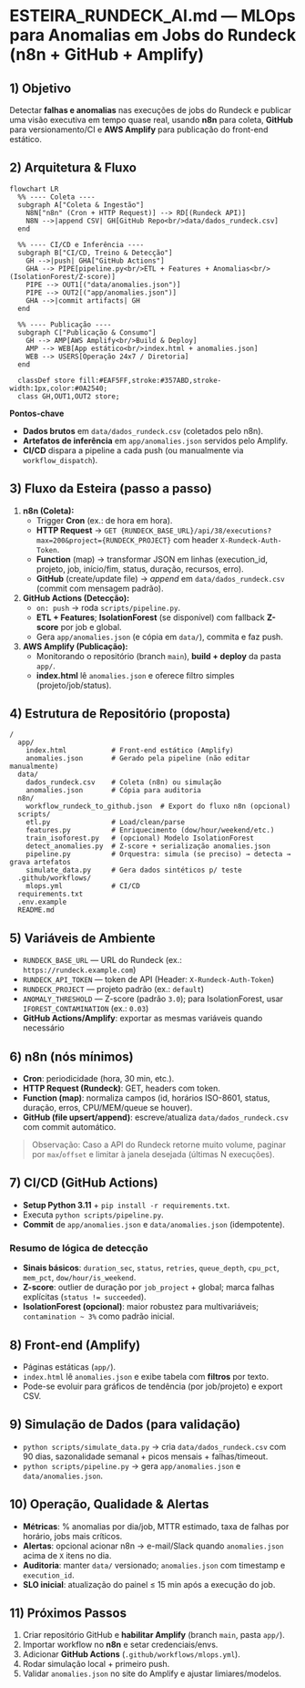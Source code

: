 # ESTEIRA_RUNDECK_AI.md — MLOps para Anomalias em Jobs do Rundeck (n8n + GitHub + Amplify)

## 1) Objetivo
Detectar **falhas e anomalias** nas execuções de jobs do Rundeck e publicar uma visão executiva em tempo quase real, usando **n8n** para coleta, **GitHub** para versionamento/CI e **AWS Amplify** para publicação do front-end estático.

## 2) Arquitetura & Fluxo
```mermaid
flowchart LR
  %% ---- Coleta ----
  subgraph A["Coleta & Ingestão"]
    N8N["n8n" (Cron + HTTP Request)] --> RD[(Rundeck API)]
    N8N -->|append CSV| GH[GitHub Repo<br/>data/dados_rundeck.csv]
  end

  %% ---- CI/CD e Inferência ----
  subgraph B["CI/CD, Treino & Detecção"]
    GH -->|push| GHA["GitHub Actions"]
    GHA --> PIPE[pipeline.py<br/>ETL + Features + Anomalias<br/>(IsolationForest/Z-score)]
    PIPE --> OUT1[("data/anomalies.json")]
    PIPE --> OUT2[("app/anomalies.json")]
    GHA -->|commit artifacts| GH
  end

  %% ---- Publicação ----
  subgraph C["Publicação & Consumo"]
    GH --> AMP[AWS Amplify<br/>Build & Deploy]
    AMP --> WEB[App estático<br/>index.html + anomalies.json]
    WEB --> USERS[Operação 24x7 / Diretoria]
  end

  classDef store fill:#EAF5FF,stroke:#357ABD,stroke-width:1px,color:#0A2540;
  class GH,OUT1,OUT2 store;
```
**Pontos-chave**
- **Dados brutos** em `data/dados_rundeck.csv` (coletados pelo n8n).
- **Artefatos de inferência** em `app/anomalies.json` servidos pelo Amplify.
- **CI/CD** dispara a pipeline a cada push (ou manualmente via `workflow_dispatch`).

## 3) Fluxo da Esteira (passo a passo)
1. **n8n (Coleta):**
   - Trigger **Cron** (ex.: de hora em hora).
   - **HTTP Request** → `GET {RUNDECK_BASE_URL}/api/38/executions?max=200&project={RUNDECK_PROJECT}` com header `X-Rundeck-Auth-Token`.
   - **Function** (map) → transformar JSON em linhas (execution_id, projeto, job, início/fim, status, duração, recursos, erro).
   - **GitHub** (create/update file) → *append* em `data/dados_rundeck.csv` (commit com mensagem padrão).
2. **GitHub Actions (Detecção):**
   - `on: push` → roda `scripts/pipeline.py`.
   - **ETL + Features**; **IsolationForest** (se disponível) com fallback **Z-score** por job e global.
   - Gera `app/anomalies.json` (e cópia em `data/`), commita e faz push.
3. **AWS Amplify (Publicação):**
   - Monitorando o repositório (branch `main`), **build + deploy** da pasta `app/`.
   - **index.html** lê `anomalies.json` e oferece filtro simples (projeto/job/status).

## 4) Estrutura de Repositório (proposta)
```
/
  app/
    index.html           # Front-end estático (Amplify)
    anomalies.json       # Gerado pela pipeline (não editar manualmente)
  data/
    dados_rundeck.csv    # Coleta (n8n) ou simulação
    anomalies.json       # Cópia para auditoria
  n8n/
    workflow_rundeck_to_github.json  # Export do fluxo n8n (opcional)
  scripts/
    etl.py               # Load/clean/parse
    features.py          # Enriquecimento (dow/hour/weekend/etc.)
    train_isoforest.py   # (opcional) Modelo IsolationForest
    detect_anomalies.py  # Z-score + serialização anomalies.json
    pipeline.py          # Orquestra: simula (se preciso) → detecta → grava artefatos
    simulate_data.py     # Gera dados sintéticos p/ teste
  .github/workflows/
    mlops.yml            # CI/CD
  requirements.txt
  .env.example
  README.md
```

## 5) Variáveis de Ambiente
- `RUNDECK_BASE_URL` — URL do Rundeck (ex.: `https://rundeck.example.com`)
- `RUNDECK_API_TOKEN` — token de API (Header: `X-Rundeck-Auth-Token`)
- `RUNDECK_PROJECT` — projeto padrão (ex.: `default`)
- `ANOMALY_THRESHOLD` — Z-score (padrão `3.0`); para IsolationForest, usar `IFOREST_CONTAMINATION` (ex.: `0.03`)
- **GitHub Actions/Amplify**: exportar as mesmas variáveis quando necessário

## 6) n8n (nós mínimos)
- **Cron**: periodicidade (hora, 30 min, etc.).
- **HTTP Request (Rundeck)**: GET, headers com token.
- **Function (map)**: normaliza campos (id, horários ISO-8601, status, duração, erros, CPU/MEM/queue se houver).
- **GitHub (file upsert/append)**: escreve/atualiza `data/dados_rundeck.csv` com commit automático.

> Observação: Caso a API do Rundeck retorne muito volume, paginar por `max`/`offset` e limitar à janela desejada (últimas N execuções).

## 7) CI/CD (GitHub Actions)
- **Setup Python 3.11** + `pip install -r requirements.txt`.
- Executa `python scripts/pipeline.py`.
- **Commit** de `app/anomalies.json` e `data/anomalies.json` (idempotente).

### Resumo de lógica de detecção
- **Sinais básicos**: `duration_sec`, `status`, `retries`, `queue_depth`, `cpu_pct`, `mem_pct`, `dow/hour/is_weekend`.
- **Z-score**: outlier de duração por `job_project` + global; marca falhas explícitas (`status != succeeded`).
- **IsolationForest (opcional)**: maior robustez para multivariáveis; `contamination ~ 3%` como padrão inicial.

## 8) Front-end (Amplify)
- Páginas estáticas (`app/`).
- `index.html` lê `anomalies.json` e exibe tabela com **filtros** por texto.
- Pode-se evoluir para gráficos de tendência (por job/projeto) e export CSV.

## 9) Simulação de Dados (para validação)
- `python scripts/simulate_data.py` → cria `data/dados_rundeck.csv` com 90 dias, sazonalidade semanal + picos mensais + falhas/timeout.
- `python scripts/pipeline.py` → gera `app/anomalies.json` e `data/anomalies.json`.

## 10) Operação, Qualidade & Alertas
- **Métricas**: % anomalias por dia/job, MTTR estimado, taxa de falhas por horário, jobs mais críticos.
- **Alertas**: opcional acionar n8n → e-mail/Slack quando `anomalies.json` acima de `X` itens no dia.
- **Auditoria**: manter `data/` versionado; `anomalies.json` com timestamp e `execution_id`.
- **SLO inicial**: atualização do painel ≤ 15 min após a execução do job.

## 11) Próximos Passos
1. Criar repositório GitHub e **habilitar Amplify** (branch `main`, pasta `app/`).  
2. Importar workflow no **n8n** e setar credenciais/envs.  
3. Adicionar **GitHub Actions** (`.github/workflows/mlops.yml`).  
4. Rodar simulação local + primeiro push.  
5. Validar `anomalies.json` no site do Amplify e ajustar limiares/modelos.
